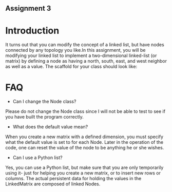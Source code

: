 Assignment 3 
------------------------

# Introduction #

It turns out that you can modify the concept of a linked list, but have nodes
connected by any topology you like.In this assignment, you will be modifying
your linked list to implement a two-dimensional linked-list (or matrix) by
defining a node as having a north, south, east, and west neighbor as well as a
value. The scaffold for your class should look like:


# FAQ #

* Can I change the Node class?

Please do not change the Node class since I will not be able to test to see if
you have built the program correctly.

* What does the default value mean?

When you create a new matrix with a defined dimension, you must specify what
the default value is set to for each Node. Later in the operation of the code,
one can reset the value of the node to be anything he or she wishes.

* Can I use a Python list?

Yes, you can use a Python list, but make sure that you are only temporarily
using it- just for helping you create a new matrix, or to insert new rows or
columns. The actual persistent data for holding the values in the LinkedMatrix
are composed of linked Nodes.

